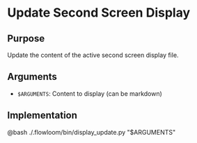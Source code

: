 # Update Second Screen Display

## Purpose
Update the content of the active second screen display file.

## Arguments
- `$ARGUMENTS`: Content to display (can be markdown)

## Implementation

@bash ./.flowloom/bin/display_update.py "$ARGUMENTS"